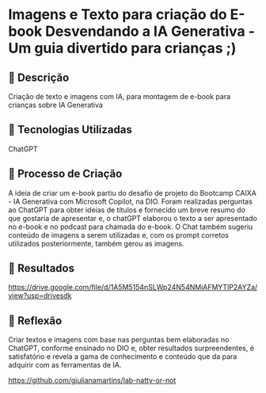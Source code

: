 # Imagens e Texto para criação do E-book Desvendando a IA Generativa - Um guia divertido para crianças ;)

## 📒 Descrição
Criação de texto e imagens com IA, para montagem de e-book para crianças sobre IA Generativa

## 🤖 Tecnologias Utilizadas
ChatGPT

## 🧐 Processo de Criação
A ideia de criar um e-book partiu do desafio de projeto do Bootcamp CAIXA - IA Generativa com Microsoft Copilot, na DIO.
Foram realizadas perguntas ao ChatGPT para obter ideias de títulos e fornecido um breve resumo do que gostaria de apresentar e, 
o chatGPT elaborou o texto a ser apresentado no e-book e no podcast para chamada do e-book.
O Chat também sugeriu conteúdo de imagens a serem utilizadas e, com os prompt corretos utilizados posteriormente, também gerou as imagens.

## 🚀 Resultados

https://drive.google.com/file/d/1A5M5154nSLWp24N54NMiAFMYTlP2AYZa/view?usp=drivesdk

## 💭 Reflexão 
Criar textos e imagens com base nas perguntas bem elaboradas no ChatGPT, conforme ensinado no DIO e, obter resultados surpreendentes, 
é satisfatório e revela a gama de conhecimento e conteúdo que da para adquirir com as ferramentas de IA.



https://github.com/giulianamartins/lab-natty-or-not
